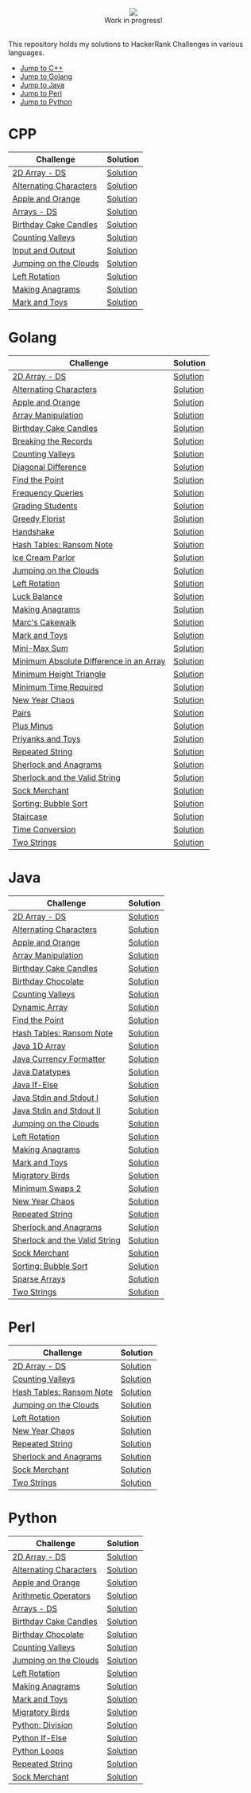 <p align="center">
  <img src="https://i.imgur.com/gNY4w2P.png"><br>
  Work in progress!
  </p>

\
This repository holds my solutions to HackerRank Challenges in various languages.

* [Jump to C++](#cpp)
* [Jump to Golang](#golang)
* [Jump to Java](#java)
* [Jump to Perl](#perl)
* [Jump to Python](#python)

# CPP
| Challenge | Solution |
| --------- | -------- |
| [2D Array - DS](https://www.hackerrank.com/challenges/2d-array) | [Solution](https://github.com/cctay/HackerRank-Solutions/blob/master/C%2B%2B/2D%20Array%20-%20DS.cpp) |
| [Alternating Characters](https://www.hackerrank.com/challenges/alternating-characters) | [Solution](https://github.com/cctay/HackerRank-Solutions/blob/master/C%2B%2B/Alternating%20Characters.cpp) |
| [Apple and Orange](https://www.hackerrank.com/challenges/apple-and-orange) | [Solution](https://github.com/cctay/HackerRank-Solutions/blob/master/C%2B%2B/Apple%20and%20Orange) |
| [Arrays - DS](https://www.hackerrank.com/challenges/arrays-ds) | [Solution](https://github.com/cctay/HackerRank-Solutions/blob/master/C%2B%2B/Arrays%20-%20DS) |
| [Birthday Cake Candles](https://www.hackerrank.com/challenges/birthday-cake-candles) | [Solution](https://github.com/cctay/HackerRank-Solutions/blob/master/C%2B%2B/Birthday%20Cake%20Candles.cpp) |
| [Counting Valleys](https://www.hackerrank.com/challenges/counting-valleys) | [Solution](https://github.com/cctay/HackerRank-Solutions/blob/master/C%2B%2B/Counting%20Valleys.cpp) |
| [Input and Output](https://www.hackerrank.com/challenges/cpp-input-and-output) | [Solution](https://github.com/cctay/HackerRank-Solutions/blob/master/C%2B%2B/Input%20and%20Output.cpp) |
| [Jumping on the Clouds](https://www.hackerrank.com/challenges/jumping-on-the-clouds) | [Solution](https://github.com/cctay/HackerRank-Solutions/blob/master/C%2B%2B/Jumping%20on%20the%20Clouds.cpp) |
| [Left Rotation](https://www.hackerrank.com/challenges/array-left-rotation) | [Solution](https://github.com/cctay/HackerRank-Solutions/blob/master/C%2B%2B/Left%20Rotation.cpp) |
| [Making Anagrams](https://www.hackerrank.com/challenges/making-anagrams) | [Solution](https://github.com/cctay/HackerRank-Solutions/blob/master/C%2B%2B/Making%20Anagrams.cpp) |
| [Mark and Toys](https://www.hackerrank.com/challenges/mark-and-toys) | [Solution](https://github.com/cctay/HackerRank-Solutions/blob/master/C%2B%2B/Mark%20and%20Toys.cpp) |

# Golang
| Challenge | Solution |
| --------- | -------- |
| [2D Array - DS](https://www.hackerrank.com/challenges/2d-array) | [Solution](https://github.com/cctay/HackerRank-Solutions/blob/master/Golang/2D%20Array%20-%20DS.go) |
| [Alternating Characters](https://www.hackerrank.com/challenges/alternating-characters) | [Solution](https://github.com/cctay/HackerRank-Solutions/blob/master/Golang/Alternating%20Characters.go) |
| [Apple and Orange](https://www.hackerrank.com/challenges/apple-and-orange) | [Solution](https://github.com/cctay/HackerRank-Solutions/blob/master/Golang/Apple%20and%20Orange.go) |
| [Array Manipulation](https://www.hackerrank.com/challenges/crush) | [Solution](https://github.com/cctay/HackerRank-Solutions/blob/master/Golang/Array%20Manipulation.go) |
| [Birthday Cake Candles](https://www.hackerrank.com/challenges/birthday-cake-candles) | [Solution](https://github.com/cctay/HackerRank-Solutions/blob/master/Golang/Birthday%20Cake%20Candles.go) |
| [Breaking the Records](https://www.hackerrank.com/challenges/breaking-best-and-worst-records) | [Solution](https://github.com/cctay/HackerRank-Solutions/blob/master/Golang/Breaking%20The%20Records.go) |
| [Counting Valleys](https://www.hackerrank.com/challenges/counting-valleys) | [Solution](https://github.com/cctay/HackerRank-Solutions/blob/master/Golang/Counting%20Valleys.go) |
| [Diagonal Difference](https://www.hackerrank.com/challenges/diagonal-difference) | [Solution](https://github.com/cctay/HackerRank-Solutions/blob/master/Golang/Diagonal%20Difference.go) |
| [Find the Point](https://www.hackerrank.com/challenges/find-point) | [Solution](https://github.com/cctay/HackerRank-Solutions/blob/master/Golang/Find%20The%20Point.go) |
| [Frequency Queries](https://www.hackerrank.com/challenges/frequency-queries) | [Solution](https://github.com/cctay/HackerRank-Solutions/blob/master/Golang/Frequency%20Queries.go) |
| [Grading Students](https://www.hackerrank.com/challenges/grading) | [Solution](https://github.com/cctay/HackerRank-Solutions/blob/master/Golang/Grading%20Students.go) |
| [Greedy Florist](https://www.hackerrank.com/challenges/greedy-florist) | [Solution](https://github.com/cctay/HackerRank-Solutions/blob/master/Golang/Greedy%20Florist.go) |
| [Handshake](https://www.hackerrank.com/challenges/handshake) | [Solution](https://github.com/cctay/HackerRank-Solutions/blob/master/Golang/Handshake.go) |
| [Hash Tables: Ransom Note](https://www.hackerrank.com/challenges/ctci-ransom-note) | [Solution](https://github.com/cctay/HackerRank-Solutions/blob/master/Golang/Ransom%20Note.go) |
| [Ice Cream Parlor](https://www.hackerrank.com/challenges/icecream-parlor) | [Solution](https://github.com/cctay/HackerRank-Solutions/blob/master/Golang/Ice%20Cream%20Parlor.go) |
| [Jumping on the Clouds](https://www.hackerrank.com/challenges/jumping-on-the-clouds) | [Solution](https://github.com/cctay/HackerRank-Solutions/blob/master/Golang/Jumping%20on%20the%20Clouds.go) |
| [Left Rotation](https://www.hackerrank.com/challenges/array-left-rotation) | [Solution](https://github.com/cctay/HackerRank-Solutions/blob/master/Golang/Left%20Rotation.go) |
| [Luck Balance](https://www.hackerrank.com/challenges/luck-balance) | [Solution](https://github.com/cctay/HackerRank-Solutions/blob/master/Golang/Luck%20Balance.go) |
| [Making Anagrams](https://www.hackerrank.com/challenges/making-anagrams) | [Solution](https://github.com/cctay/HackerRank-Solutions/blob/master/Golang/Making%20Anagrams.go) |
| [Marc's Cakewalk](https://www.hackerrank.com/challenges/marcs-cakewalk) | [Solution](https://github.com/cctay/HackerRank-Solutions/blob/master/Golang/Marc's%20Cakewalk.go) |
| [Mark and Toys](https://www.hackerrank.com/challenges/mark-and-toys) | [Solution](https://github.com/cctay/HackerRank-Solutions/blob/master/Golang/Mark%20and%20Toys.go) |
| [Mini-Max Sum](https://www.hackerrank.com/challenges/mini-max-sum) | [Solution](https://github.com/cctay/HackerRank-Solutions/blob/master/Golang/Min%20Max%20Sum.go) |
| [Minimum Absolute Difference in an Array](https://www.hackerrank.com/challenges/minimum-absolute-difference-in-an-array) | [Solution](https://github.com/cctay/HackerRank-Solutions/blob/master/Golang/Minimum%20Absolute%20Difference%20in%20Array.go) |
| [Minimum Height Triangle](https://www.hackerrank.com/challenges/lowest-triangle) | [Solution](https://github.com/cctay/HackerRank-Solutions/blob/master/Golang/Minimum%20Height%20Triangle.go) |
| [Minimum Time Required](https://www.hackerrank.com/challenges/minimum-time-required) | [Solution](https://github.com/cctay/HackerRank-Solutions/blob/master/Golang/Minimum%20Time%20Required.go) |
| [New Year Chaos](https://www.hackerrank.com/challenges/new-year-chaos) | [Solution](https://github.com/cctay/HackerRank-Solutions/blob/master/Golang/New%20Year%20Chaos.go) |
| [Pairs](https://www.hackerrank.com/challenges/pairs) | [Solution](https://github.com/cctay/HackerRank-Solutions/blob/master/Golang/Pairs.go) |
| [Plus Minus](https://www.hackerrank.com/challenges/plus-minus) | [Solution](https://github.com/cctay/HackerRank-Solutions/blob/master/Golang/Plus%20Minus.go) |
| [Priyanks and Toys](https://www.hackerrank.com/challenges/priyanka-and-toys) | [Solution](https://github.com/cctay/HackerRank-Solutions/blob/master/Golang/Priyanka%20and%20Toys.go) |
| [Repeated String](https://www.hackerrank.com/challenges/repeated-string) | [Solution](https://github.com/cctay/HackerRank-Solutions/blob/master/Golang/Repeated%20String.go) |
| [Sherlock and Anagrams](https://www.hackerrank.com/challenges/sherlock-and-anagrams) | [Solution](https://github.com/cctay/HackerRank-Solutions/blob/master/Golang/Sherlock%20and%20Anagrams.go) |
| [Sherlock and the Valid String](https://www.hackerrank.com/challenges/sherlock-and-valid-string) | [Solution](https://github.com/cctay/HackerRank-Solutions/blob/master/Golang/Sherlock%20and%20the%20Valid%20String.go) |
| [Sock Merchant](https://www.hackerrank.com/challenges/sock-merchant) | [Solution](https://github.com/cctay/HackerRank-Solutions/blob/master/Golang/Sock%20Merchant.go) |
| [Sorting: Bubble Sort](https://www.hackerrank.com/challenges/ctci-bubble-sort) | [Solution](https://github.com/cctay/HackerRank-Solutions/blob/master/Golang/Sorting:%20Bubble%20Sort.go) |
| [Staircase](https://www.hackerrank.com/challenges/staircase) | [Solution](https://github.com/cctay/HackerRank-Solutions/blob/master/Golang/Staircase.go) |
| [Time Conversion](https://www.hackerrank.com/challenges/time-conversion) | [Solution](https://github.com/cctay/HackerRank-Solutions/blob/master/Golang/Time%20Conversion.go) |
| [Two Strings](https://www.hackerrank.com/challenges/two-strings) | [Solution](https://github.com/cctay/HackerRank-Solutions/blob/master/Golang/Two%20Strings.go) |

# Java
| Challenge | Solution |
| --------- | -------- |
| [2D Array - DS](https://www.hackerrank.com/challenges/2d-array) | [Solution](https://github.com/cctay/HackerRank-Solutions/blob/master/Java/2D%20Array%20-%20DS.java) |
| [Alternating Characters](https://www.hackerrank.com/challenges/alternating-characters) | [Solution](https://github.com/cctay/HackerRank-Solutions/blob/master/Java/Alternating%20Characters.java) |
| [Apple and Orange](https://www.hackerrank.com/challenges/apple-and-orange) | [Solution](https://github.com/cctay/HackerRank-Solutions/blob/master/Java/Apple%20and%20Orange.java) |
| [Array Manipulation](https://www.hackerrank.com/challenges/crush) | [Solution](https://github.com/cctay/HackerRank-Solutions/blob/master/Java/Array%20Manipulation.java) |
| [Birthday Cake Candles](https://www.hackerrank.com/challenges/birthday-cake-candles) | [Solution](https://github.com/cctay/HackerRank-Solutions/blob/master/Java/Birthday%20Cake%20Candles.java) |
| [Birthday Chocolate](https://www.hackerrank.com/challenges/the-birthday-bar) | [Solution](https://github.com/cctay/HackerRank-Solutions/blob/master/Java/Birthday%20Chocolate.java) |
| [Counting Valleys](https://www.hackerrank.com/challenges/counting-valleys) | [Solution](https://github.com/cctay/HackerRank-Solutions/blob/master/Java/Counting%20Valleys.java) |
| [Dynamic Array](https://www.hackerrank.com/challenges/dynamic-array) | [Solution](https://github.com/cctay/HackerRank-Solutions/blob/master/Java/Dynamic%20Array.java) |
| [Find the Point](https://www.hackerrank.com/challenges/find-point) | [Solution](https://github.com/cctay/HackerRank-Solutions/blob/master/Java/Find%20The%20Point.java) |
| [Hash Tables: Ransom Note](https://www.hackerrank.com/challenges/ctci-ransom-note) | [Solution](https://github.com/cctay/HackerRank-Solutions/blob/master/Java/Ransom%20Note.java) |
| [Java 1D Array](https://www.hackerrank.com/challenges/java-1d-array-introduction) | [Solution](https://github.com/cctay/HackerRank-Solutions/blob/master/Java/Java%201D%20Array.java) |
| [Java Currency Formatter](https://www.hackerrank.com/challenges/java-currency-formatter) | [Solution](https://github.com/cctay/HackerRank-Solutions/blob/master/Java/Java%20Currency%20Formatter.java) |
| [Java Datatypes](https://www.hackerrank.com/challenges/java-datatypes) | [Solution](https://github.com/cctay/HackerRank-Solutions/blob/master/Java/Java%20Datatypes.java) |
| [Java If-Else](https://www.hackerrank.com/challenges/java-if-else) | [Solution](https://github.com/cctay/HackerRank-Solutions/blob/master/Java/Java%20If-Else.java) |
| [Java Stdin and Stdout I](https://www.hackerrank.com/challenges/java-stdin-and-stdout-1) | [Solution](https://github.com/cctay/HackerRank-Solutions/blob/master/Java/Java%20Stdin%20and%20Stdout%20I.java) |
| [Java Stdin and Stdout II](https://www.hackerrank.com/challenges/java-stdin-stdout) | [Solution](https://github.com/cctay/HackerRank-Solutions/blob/master/Java/Java%20Stdin%20and%20Stdout%20II.java) |
| [Jumping on the Clouds](https://www.hackerrank.com/challenges/jumping-on-the-clouds) | [Solution](https://github.com/cctay/HackerRank-Solutions/blob/master/Java/Jumping%20on%20the%20Clouds.java) |
| [Left Rotation](https://www.hackerrank.com/challenges/array-left-rotation) | [Solution](https://github.com/cctay/HackerRank-Solutions/blob/master/Java/Left%20Rotation.java) |
| [Making Anagrams](https://www.hackerrank.com/challenges/making-anagrams) | [Solution](https://github.com/cctay/HackerRank-Solutions/blob/master/Java/Making%20Anagrams.java) |
| [Mark and Toys](https://www.hackerrank.com/challenges/mark-and-toys) | [Solution](https://github.com/cctay/HackerRank-Solutions/blob/master/Java/Mark%20and%20Toys.java) |
| [Migratory Birds](https://www.hackerrank.com/challenges/migratory-birds) | [Solution](https://github.com/cctay/HackerRank-Solutions/blob/master/Java/Migratory%20Birds.java) |
| [Minimum Swaps 2](https://www.hackerrank.com/challenges/minimum-swaps-2) | [Solution](https://github.com/cctay/HackerRank-Solutions/blob/master/Java/Minimum%20Swaps%202.java) |
| [New Year Chaos](https://www.hackerrank.com/challenges/new-year-chaos) | [Solution](https://github.com/cctay/HackerRank-Solutions/blob/master/Java/New%20Year%20Chaos.java) |
| [Repeated String](https://www.hackerrank.com/challenges/repeated-string) | [Solution](https://github.com/cctay/HackerRank-Solutions/blob/master/Java/Repeated%20String.java) |
| [Sherlock and Anagrams](https://www.hackerrank.com/challenges/sherlock-and-anagrams) | [Solution](https://github.com/cctay/HackerRank-Solutions/blob/master/Java/Sherlock%20and%20Anagrams.java) |
| [Sherlock and the Valid String](https://www.hackerrank.com/challenges/sherlock-and-valid-string) | [Solution](https://github.com/cctay/HackerRank-Solutions/blob/master/Java/Sherlock%20and%20the%20Valid%20String.java) |
| [Sock Merchant](https://www.hackerrank.com/challenges/sock-merchant) | [Solution](https://github.com/cctay/HackerRank-Solutions/blob/master/Java/Sock%20Merchant.java) |
| [Sorting: Bubble Sort](https://www.hackerrank.com/challenges/ctci-bubble-sort) | [Solution](https://github.com/cctay/HackerRank-Solutions/blob/master/Java/Bubble%20Sort.java) |
| [Sparse Arrays](https://www.hackerrank.com/challenges/sparse-arrays) | [Solution](https://github.com/cctay/HackerRank-Solutions/blob/master/Java/Sparse%20Arrays.java) |
| [Two Strings](https://www.hackerrank.com/challenges/two-strings) | [Solution](https://github.com/cctay/HackerRank-Solutions/blob/master/Java/Two%20Strings.java) |

# Perl
| Challenge | Solution |
| --------- | -------- |
| [2D Array - DS](https://www.hackerrank.com/challenges/2d-array) | [Solution](https://github.com/cctay/HackerRank-Solutions/blob/master/Perl/2D%20Array%20-%20DS.pl) |
| [Counting Valleys](https://www.hackerrank.com/challenges/counting-valleys) | [Solution](https://github.com/cctay/HackerRank-Solutions/blob/master/Perl/Counting%20Valleys.pl) |
| [Hash Tables: Ransom Note](https://www.hackerrank.com/challenges/ctci-ransom-note) | [Solution](https://github.com/cctay/HackerRank-Solutions/blob/master/Perl/Ransom%20Note.pl) |
| [Jumping on the Clouds](https://www.hackerrank.com/challenges/jumping-on-the-clouds) | [Solution](https://github.com/cctay/HackerRank-Solutions/blob/master/Perl/Jumping%20on%20the%20Clouds.pl) |
| [Left Rotation](https://www.hackerrank.com/challenges/array-left-rotation) | [Solution](https://github.com/cctay/HackerRank-Solutions/blob/master/Perl/Left%20Rotation.pl) |
| [New Year Chaos](https://www.hackerrank.com/challenges/new-year-chaos) | [Solution](https://github.com/cctay/HackerRank-Solutions/blob/master/Perl/New%20Year%20Chaos.pl) |
| [Repeated String](https://www.hackerrank.com/challenges/repeated-string) | [Solution](https://github.com/cctay/HackerRank-Solutions/blob/master/Perl/Repeated%20String.pl) |
| [Sherlock and Anagrams](https://www.hackerrank.com/challenges/sherlock-and-anagrams) | [Solution](https://github.com/cctay/HackerRank-Solutions/blob/master/Perl/Sherlock%20and%20Anagrams.pl) |
| [Sock Merchant](https://www.hackerrank.com/challenges/sock-merchant) | [Solution](https://github.com/cctay/HackerRank-Solutions/blob/master/Perl/Sock%20Merchant.pl) |
| [Two Strings](https://www.hackerrank.com/challenges/two-strings) | [Solution](https://github.com/cctay/HackerRank-Solutions/blob/master/Perl/Two%20Strings.pl) |

# Python
| Challenge | Solution |
| --------- | -------- |
| [2D Array - DS](https://www.hackerrank.com/challenges/2d-array) | [Solution](https://github.com/cctay/HackerRank-Solutions/blob/master/Python/2D%20Array%20-%20DS.py) |
| [Alternating Characters](https://www.hackerrank.com/challenges/alternating-characters) | [Solution](https://github.com/cctay/HackerRank-Solutions/blob/master/Python/Alternating%20Characters.py) |
| [Apple and Orange](https://www.hackerrank.com/challenges/apple-and-orange) | [Solution](https://github.com/cctay/HackerRank-Solutions/blob/master/Python/Apple%20and%20Orange.py) |
| [Arithmetic Operators](https://www.hackerrank.com/challenges/python-arithmetic-operators) | [Solution](https://github.com/cctay/HackerRank-Solutions/blob/master/Python/Arithmetic%20Operators.py) |
| [Arrays - DS](https://www.hackerrank.com/challenges/arrays-ds) | [Solution](https://github.com/cctay/HackerRank-Solutions/blob/master/Python/Arrays%20-%20DS.py) |
| [Birthday Cake Candles](https://www.hackerrank.com/challenges/birthday-cake-candles) | [Solution](https://github.com/cctay/HackerRank-Solutions/blob/master/Python/Birthday%20Cake%20Candles.py) |
| [Birthday Chocolate](https://www.hackerrank.com/challenges/the-birthday-bar) | [Solution](https://github.com/cctay/HackerRank-Solutions/blob/master/Python/Birthday%20Chocolate.py) |
| [Counting Valleys](https://www.hackerrank.com/challenges/counting-valleys) | [Solution](https://github.com/cctay/HackerRank-Solutions/blob/master/Python/Counting%20Valleys.py) |
| [Jumping on the Clouds](https://www.hackerrank.com/challenges/jumping-on-the-clouds) | [Solution](https://github.com/cctay/HackerRank-Solutions/blob/master/Python/Jumping%20on%20the%20Clouds.py) |
| [Left Rotation](https://www.hackerrank.com/challenges/array-left-rotation) | [Solution](https://github.com/cctay/HackerRank-Solutions/blob/master/Python/Left%20Rotation.py) |
| [Making Anagrams](https://www.hackerrank.com/challenges/making-anagrams) | [Solution](https://github.com/cctay/HackerRank-Solutions/blob/master/Python/Making%20Anagrams.py) |
| [Mark and Toys](https://www.hackerrank.com/challenges/mark-and-toys) | [Solution](https://github.com/cctay/HackerRank-Solutions/blob/master/Python/Mark%20and%20Toys.py) |
| [Migratory Birds](https://www.hackerrank.com/challenges/migratory-birds) | [Solution](https://github.com/cctay/HackerRank-Solutions/blob/master/Python/Migratory%20Birds.py) |
| [Python: Division](https://www.hackerrank.com/challenges/python-division) | [Solution](https://github.com/cctay/HackerRank-Solutions/blob/master/Python/Python%20Division.py) |
| [Python If-Else](https://www.hackerrank.com/challenges/py-if-else) | [Solution](https://github.com/cctay/HackerRank-Solutions/blob/master/Python/Python%20If-Else.py) |
| [Python Loops](https://www.hackerrank.com/challenges/python-loops) | [Solution](https://github.com/cctay/HackerRank-Solutions/blob/master/Python/Loops.py) |
| [Repeated String](https://www.hackerrank.com/challenges/repeated-string) | [Solution](https://github.com/cctay/HackerRank-Solutions/blob/master/Python/Repeated%20String.py) |
| [Sock Merchant](https://www.hackerrank.com/challenges/sock-merchant) | [Solution](https://github.com/cctay/HackerRank-Solutions/blob/master/Python/Sock%20Merchant.py) |
